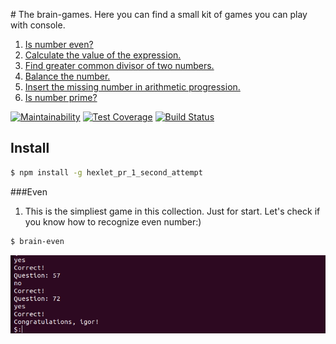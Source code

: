 <a name="begin"># The brain-games.</a>
Here you can find a small kit of games you can play with console. 
1. [Is number even?](#even)
2. [Calculate the value of the expression.](#calc)
3. [Find greater common divisor of two numbers.](#gcd)
4. [Balance the number.](#balance)
5. [Insert the missing number in arithmetic progression.](#progression)
6. [Is number prime?](#prime)

[![Maintainability](https://api.codeclimate.com/v1/badges/9a33fa847d65a32ef1bd/maintainability)](https://codeclimate.com/github/lightmonk1911/project-lvl1-s320/maintainability)
[![Test Coverage](https://api.codeclimate.com/v1/badges/9a33fa847d65a32ef1bd/test_coverage)](https://codeclimate.com/github/lightmonk1911/project-lvl1-s320/test_coverage)
[![Build Status](https://travis-ci.org/lightmonk1911/project-lvl1-s320.svg?branch=master)](https://travis-ci.org/lightmonk1911/project-lvl1-s320)

## Install

```bash
$ npm install -g hexlet_pr_1_second_attempt
```
<a name="even">###Even</a>
1. This is the simpliest game in this collection. Just for start.
Let's check if you know how to recognize even number:)
```bash
$ brain-even
```
![screencast from game](img/even.gif)

<a name="calc"></a>
<a name="gcd"></a>
<a name="balance"></a>
<a name="progression"></a>
<a name="prime"></a>